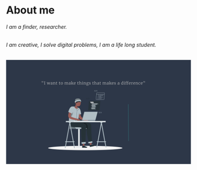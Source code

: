 # About me
###### I am a finder, researcher.
###### I am creative, I solve digital problems, I am a life long student.

<img src="https://github.com/Dev3Thoughts/Dev3Thoughts/blob/master/img/meta-image.png" alt="I am creative, I solve digital problems, I am a life long student. I am a software engineer">

